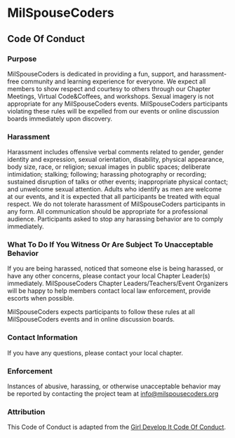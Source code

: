 # MilSpouseCoders
## Code Of Conduct

### Purpose
MilSpouseCoders is dedicated in providing a fun, support, and harassment-free community and learning experience for everyone. We expect all members to show respect and courtesy to others through our Chapter Meetings, Virtual Code&Coffees, and workshops. Sexual imagery is not appropriate for any MilSpouseCoders events. MilSpouseCoders participants violating these rules will be expelled from our events or online discussion boards immediately upon discovery. 

### Harassment
Harassment includes offensive verbal comments related to gender, gender identity and expression, sexual orientation, disability, physical appearance, body size, race, or religion; sexual images in public spaces; deliberate intimidation; stalking; following; harassing photography or recording; sustained disruption of talks or other events; inappropriate physical contact; and unwelcome sexual attention. Adults who identify as men are welcome at our events, and it is expected that all participants be treated with equal respect. We do not tolerate harassment of MilSpouseCoders participants in any form. All communication should be appropriate for a professional audience. Participants asked to stop any harassing behavior are to comply immediately.

### What To Do If You Witness Or Are Subject To Unacceptable Behavior
If you are being harassed, noticed that someone else is being harassed, or have any other concerns, please contact your local Chapter Leader(s) immediately. 
MilSpouseCoders Chapter Leaders/Teachers/Event Organizers will be happy to help members contact local law enforcement, provide escorts when possible.

MilSpouseCoders expects participants to follow these rules at all MilSpouseCoders events and in online discussion boards.

### Contact Information
If you have any questions, please contact your local chapter.

### Enforcement
Instances of abusive, harassing, or otherwise unacceptable behavior may be reported by contacting the project team at info@milspousecoders.org

### Attribution
This Code of Conduct is adapted from the [Girl Develop It Code Of Conduct].


[Girl Develop It Code Of Conduct]: <https://www.girldevelopit.com/code-of-conduct>
